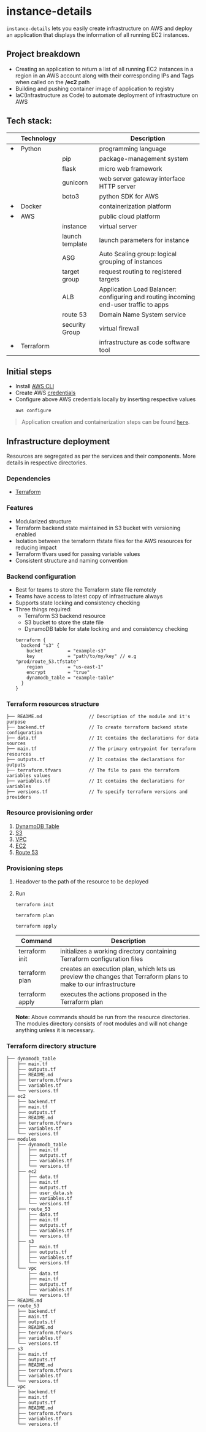 # instance-details
`instance-details` lets you easily create infrastructure on AWS and deploy an application that displays the information of all running EC2 instances.
## Project breakdown
- Creating an application to return a list of all running EC2 instances in a region in an AWS account along with their corresponding IPs and Tags when called on the **/ec2** path
- Building and pushing container image of application to registry
- IaC(Infrastructure as Code) to automate deployment of infrastructure on AWS
## Tech stack:
| | Technology | | Description |
| ----------- | ----------- | ----------- | ----------- |
| ✦ | Python | | programming language |
| | | pip | package-management system |
| | | flask | micro web framework |
| | | gunicorn | web server gateway interface HTTP server |
| | | boto3 | python SDK for AWS |
| ✦ | Docker | | containerization platform |
| ✦ | AWS | | public cloud platform |
| | | instance | virtual server |
| | | launch template | launch parameters for instance |
| | | ASG | Auto Scaling group: logical grouping of instances |
| | | target group | request routing to registered targets |
| | | ALB | Application Load Balancer: configuring and routing incoming end-user traffic to apps |
| | | route 53 | Domain Name System service |
| | | security Group | virtual firewall |
| ✦ | Terraform | | infrastructure as code software tool | 
## Initial steps
- Install [AWS CLI](https://docs.aws.amazon.com/cli/latest/userguide/cli-chap-install.html)
- Create AWS [credentials](https://us-east-1.console.aws.amazon.com/iam/home?region=us-east-1&skipRegion=true#/security_credentials)
- Configure above AWS credentials locally by inserting respective values
  ```
  aws configure
  ```
> Application creation and containerization steps can be found [`here`](https://github.com/AmanM13/instance-details/tree/main/application).
## Infrastructure deployment
Resources are segregated as per the services and their components. More details in respective directories.
### Dependencies
- [Terraform](https://www.terraform.io/downloads.html)
### Features
- Modularized structure
- Terraform backend state maintained in S3 bucket with versioning enabled
- Isolation between the terraform tfstate files for the AWS resources for reducing impact
- Terraform tfvars used for passing variable values
- Consistent structure and naming convention
### Backend configuration
- Best for teams to store the Terraform state file remotely
- Teams have access to latest copy of infrastructure always
- Supports state locking and consistency checking
- Three things required: 
  - Terraform S3 backend resource
  - S3 bucket to store the state file
  - DynamoDB table for state locking and and consistency checking
  ```hcl
  terraform {
    backend "s3" {
      bucket         = "example-s3"
      key            = "path/to/my/key" // e.g "prod/route_53.tfstate"
      region         = "us-east-1"
      encrypt        = "true"
      dynamodb_table = "example-table"
    }
  }
  ```
### Terraform resources structure
    ├── README.md                 // Description of the module and it's purpose
    ├── backend.tf                // To create terraform backend state configuration
    ├── data.tf                   // It contains the declarations for data sources
    ├── main.tf                   // The primary entrypoint for terraform resources
    ├── outputs.tf                // It contains the declarations for outputs
    ├── terraform.tfvars          // The file to pass the terraform variables values
    ├── variables.tf              // It contains the declarations for variables
    ├── versions.tf               // To specify terraform versions and providers
### Resource provisioning order
1. [DynamoDB Table](https://github.com/AmanM13/instance-details/tree/main/terraform/dynamodb_table)
2. [S3](https://github.com/AmanM13/instance-details/tree/main/terraform/s3)
3. [VPC](https://github.com/AmanM13/instance-details/tree/main/terraform/vpc)
4. [EC2](https://github.com/AmanM13/instance-details/tree/main/terraform/ec2)
5. [Route 53](https://github.com/AmanM13/instance-details/tree/main/terraform/route_53)
### Provisioning steps
1. Headover to the path of the resource to be deployed 
2. Run 
    ```
    terraform init
    ```
    ```
    terraform plan
    ```
    ```
    terraform apply
    ```
 
    | Command     | Description |
    | ----------- | ----------- |
    | terraform init | initializes a working directory containing Terraform configuration files |
    | terraform plan | creates an execution plan, which lets us preview the changes that Terraform plans to make to our infrastructure |
    | terraform apply | executes the actions proposed in the Terraform plan |

    **Note:**
    Above commands should be run from the resource directories. The modules directory consists of root modules and will not change anything unless it is necessary.
### Terraform directory structure
```
├── dynamodb_table
│   ├── main.tf
│   ├── outputs.tf
│   ├── README.md
│   ├── terraform.tfvars
│   ├── variables.tf
│   └── versions.tf
├── ec2
│   ├── backend.tf
│   ├── main.tf
│   ├── outputs.tf
│   ├── README.md
│   ├── terraform.tfvars
│   ├── variables.tf
│   └── versions.tf
├── modules
│   ├── dynamodb_table
│   │   ├── main.tf
│   │   ├── outputs.tf
│   │   ├── variables.tf
│   │   └── versions.tf
│   ├── ec2
│   │   ├── data.tf
│   │   ├── main.tf
│   │   ├── outputs.tf
│   │   ├── user_data.sh
│   │   ├── variables.tf
│   │   └── versions.tf
│   ├── route_53
│   │   ├── data.tf
│   │   ├── main.tf
│   │   ├── outputs.tf
│   │   ├── variables.tf
│   │   └── versions.tf
│   ├── s3
│   │   ├── main.tf
│   │   ├── outputs.tf
│   │   ├── variables.tf
│   │   └── versions.tf
│   └── vpc
│       ├── data.tf
│       ├── main.tf
│       ├── outputs.tf
│       ├── variables.tf
│       └── versions.tf
├── README.md
├── route_53
│   ├── backend.tf
│   ├── main.tf
│   ├── outputs.tf
│   ├── README.md
│   ├── terraform.tfvars
│   ├── variables.tf
│   └── versions.tf
├── s3
│   ├── main.tf
│   ├── outputs.tf
│   ├── README.md
│   ├── terraform.tfvars
│   ├── variables.tf
│   └── versions.tf
└── vpc
    ├── backend.tf
    ├── main.tf
    ├── outputs.tf
    ├── README.md
    ├── terraform.tfvars
    ├── variables.tf
    └── versions.tf
```
